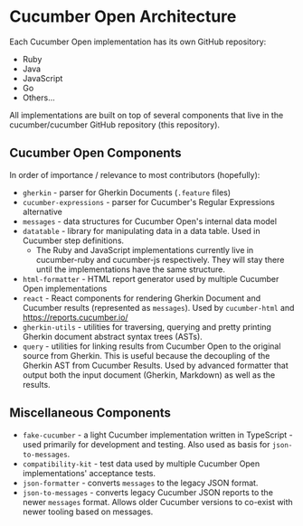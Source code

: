 # Cucumber Open Architecture

Each Cucumber Open implementation has its own GitHub repository:

* Ruby
* Java
* JavaScript
* Go
* Others...

All implementations are built on top of several components that live in the
cucumber/cucumber GitHub repository (this repository).

## Cucumber Open Components

In order of importance / relevance to most contributors (hopefully):

* `gherkin` - parser for Gherkin Documents (`.feature` files)
* `cucumber-expressions` - parser for Cucumber's Regular Expressions alternative
* `messages` - data structures for Cucumber Open's internal data model
* `datatable` - library for manipulating data in a data table. Used in Cucumber step definitions.
  * The Ruby and JavaScript implementations currently live in cucumber-ruby and cucumber-js respectively. They will stay there until the implementations
  have the same structure.
* `html-formatter` - HTML report generator used by multiple Cucumber Open implementations
* `react` - React components for rendering Gherkin Document and Cucumber results (represented as `messages`).
  Used by `cucumber-html` and https://reports.cucumber.io/
* `gherkin-utils` - utilities for traversing, querying and pretty printing Gherkin document abstract syntax trees (ASTs).
* `query` - utilities for linking results from Cucumber Open to the original source from Gherkin.
  This is useful because the decoupling of the Gherkin AST from Cucumber Results. Used by advanced formatter
  that output both the input document (Gherkin, Markdown) as well as the results.

## Miscellaneous Components

* `fake-cucumber` - a light Cucumber implementation written in TypeScript - used primarily
  for development and testing. Also used as basis for `json-to-messages`.
* `compatibility-kit` - test data used by multiple Cucumber Open implementations' acceptance tests.
* `json-formatter` - converts `messages` to the legacy JSON format.
* `json-to-messages` - converts legacy Cucumber JSON reports to the newer `messages` format. Allows older Cucumber versions to co-exist with newer tooling based on messages.
